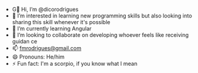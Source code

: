- G👋 Hi, I’m @dicorodrigues
- 👀 I’m interested in learning new programming skills but also looking into sharing this skill whenever it's possible
- 🌱 I’m currently learning Angular
- 💞️ I’m looking to collaborate on developing whoever feels like receiving guidan ce
- 📫 fmrodrigues@gmail.com
- 😄 Pronouns: He/him
- ⚡ Fun fact: I'm a scorpio, if you know what I mean

<!---
dicorodrigues/dicorodrigues is a ✨ special ✨ repository because its `README.md` (this file) appears on your GitHub profile.
You can click the Preview link to take a look at your changes.
--->
